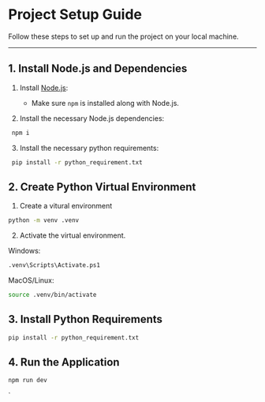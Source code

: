 # Project Setup Guide

Follow these steps to set up and run the project on your local machine.

---

## 1. Install Node.js and Dependencies

1. Install [Node.js](https://nodejs.org/):
   - Make sure `npm` is installed along with Node.js.

2. Install the necessary Node.js dependencies:
  ```bash
   npm i
  ```

3. Install the necessary python requirements:
  ```bash
   pip install -r python_requirement.txt
  ```

## 2. Create Python Virtual Environment

1. Create a vitural environment
```bash
python -m venv .venv
```
2. Activate the virtual environment.

Windows:
```bash
.venv\Scripts\Activate.ps1
```
MacOS/Linux:
```bash
source .venv/bin/activate
```

## 3. Install Python Requirements
```bash
pip install -r python_requirement.txt
```

## 4. Run the Application
```bash
npm run dev
```
`